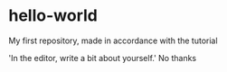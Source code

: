 # hello-world
My first repository, made in accordance with the tutorial

'In the editor, write a bit about yourself.'
No thanks
